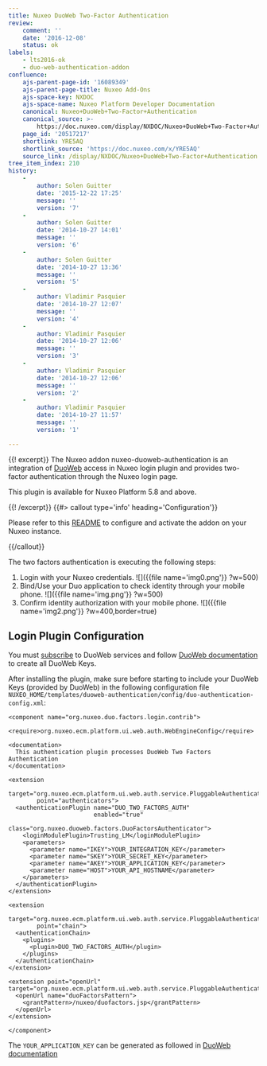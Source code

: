 ```yaml
---
title: Nuxeo DuoWeb Two-Factor Authentication
review:
    comment: ''
    date: '2016-12-08'
    status: ok
labels:
    - lts2016-ok
    - duo-web-authentication-addon
confluence:
    ajs-parent-page-id: '16089349'
    ajs-parent-page-title: Nuxeo Add-Ons
    ajs-space-key: NXDOC
    ajs-space-name: Nuxeo Platform Developer Documentation
    canonical: Nuxeo+DuoWeb+Two-Factor+Authentication
    canonical_source: >-
        https://doc.nuxeo.com/display/NXDOC/Nuxeo+DuoWeb+Two-Factor+Authentication
    page_id: '20517217'
    shortlink: YRE5AQ
    shortlink_source: 'https://doc.nuxeo.com/x/YRE5AQ'
    source_link: /display/NXDOC/Nuxeo+DuoWeb+Two-Factor+Authentication
tree_item_index: 210
history:
    -
        author: Solen Guitter
        date: '2015-12-22 17:25'
        message: ''
        version: '7'
    -
        author: Solen Guitter
        date: '2014-10-27 14:01'
        message: ''
        version: '6'
    -
        author: Solen Guitter
        date: '2014-10-27 13:36'
        message: ''
        version: '5'
    -
        author: Vladimir Pasquier
        date: '2014-10-27 12:07'
        message: ''
        version: '4'
    -
        author: Vladimir Pasquier
        date: '2014-10-27 12:06'
        message: ''
        version: '3'
    -
        author: Vladimir Pasquier
        date: '2014-10-27 12:06'
        message: ''
        version: '2'
    -
        author: Vladimir Pasquier
        date: '2014-10-27 11:57'
        message: ''
        version: '1'

---
```

{{! excerpt}}
The Nuxeo addon nuxeo-duoweb-authentication is an integration of [DuoWeb](http://www.duosecurity.com) access in Nuxeo login plugin and provides two-factor authentication through the Nuxeo login page.

This plugin is available for Nuxeo Platform 5.8 and above.

{{! /excerpt}} {{#> callout type='info' heading='Configuration'}}

Please refer to this [README](https://github.com/nuxeo/nuxeo-duoweb-authentication/blob/master/README.md) to configure and activate the addon on your Nuxeo instance.

{{/callout}}

The two factors authentication is executing the following steps:

1.  Login with your Nuxeo credentials.
    ![]({{file name='img0.png'}} ?w=500)
2.  Bind/Use your Duo application to check identity through your mobile phone.
    ![]({{file name='img.png'}} ?w=500)
3.  Confirm identity authorization with your mobile phone.
    ![]({{file name='img2.png'}} ?w=400,border=true)

## Login Plugin Configuration

You must [subscribe](https://signup.duosecurity.com/) to DuoWeb services and follow [DuoWeb documentation](https://www.duosecurity.com/docs/duoweb) to create all DuoWeb Keys.

After installing the plugin, make sure before starting to include your DuoWeb Keys (provided by DuoWeb) in the following configuration file `NUXEO_HOME/templates/duoweb-authentication/config/duo-authentication-config.xml`:

```
<component name="org.nuxeo.duo.factors.login.contrib">

<require>org.nuxeo.ecm.platform.ui.web.auth.WebEngineConfig</require>

<documentation>
  This authentication plugin processes DuoWeb Two Factors Authentication
</documentation>

<extension
        target="org.nuxeo.ecm.platform.ui.web.auth.service.PluggableAuthenticationService"
        point="authenticators">
  <authenticationPlugin name="DUO_TWO_FACTORS_AUTH"
                        enabled="true"
                        class="org.nuxeo.duoweb.factors.DuoFactorsAuthenticator">
    <loginModulePlugin>Trusting_LM</loginModulePlugin>
    <parameters>
      <parameter name="IKEY">YOUR_INTEGRATION_KEY</parameter>
      <parameter name="SKEY">YOUR_SECRET_KEY</parameter>
      <parameter name="AKEY">YOUR_APPLICATION_KEY</parameter>
      <parameter name="HOST">YOUR_API_HOSTNAME</parameter>
    </parameters>
  </authenticationPlugin>
</extension>

<extension
        target="org.nuxeo.ecm.platform.ui.web.auth.service.PluggableAuthenticationService"
        point="chain">
  <authenticationChain>
    <plugins>
      <plugin>DUO_TWO_FACTORS_AUTH</plugin>
    </plugins>
  </authenticationChain>
</extension>

<extension point="openUrl" target="org.nuxeo.ecm.platform.ui.web.auth.service.PluggableAuthenticationService">
  <openUrl name="duoFactorsPattern">
    <grantPattern>/nuxeo/duofactors.jsp</grantPattern>
  </openUrl>
</extension>

</component>
```

The `YOUR_APPLICATION_KEY` can be generated as followed in [DuoWeb documentation](https://www.duosecurity.com/docs/duoweb#1.-generate-an-akey)
